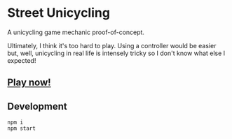 # Street Unicycling

A unicycling game mechanic proof-of-concept.

Ultimately, I think it's too hard to play. Using a controller would be easier but, well, unicycling in real life is intensely tricky so I don't know what else I expected!

## [Play now!](https://entozoon.github.io/street-unicycling)


## Development

	npm i
	npm start
